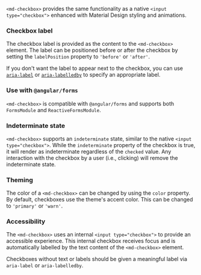 `<md-checkbox>` provides the same functionality as a native `<input type="checkbox">`
enhanced with Material Design styling and animations.

<!-- example(checkbox-overview) -->

### Checkbox label
The checkbox label is provided as the content to the `<md-checkbox>` element. The label can be 
positioned before or after the checkbox by setting the `labelPosition` property to `'before'` or
`'after'`.

If you don't want the label to appear next to the checkbox, you can use 
[`aria-label`](https://www.w3.org/TR/wai-aria/states_and_properties#aria-label) or 
[`aria-labelledby`](https://www.w3.org/TR/wai-aria/states_and_properties#aria-labelledby) to 
specify an appropriate label.

### Use with `@angular/forms`
`<md-checkbox>` is compatible with `@angular/forms` and supports both `FormsModule` 
and `ReactiveFormsModule`.

### Indeterminate state
`<md-checkbox>` supports an `indeterminate` state, similar to the native `<input type="checkbox">`.
While the `indeterminate` property of the checkbox is true, it will render as indeterminate 
regardless of the `checked` value. Any interaction with the checkbox by a user (i.e., clicking) will
remove the indeterminate state.

### Theming
The color of a `<md-checkbox>` can be changed by using the `color` property. By default, checkboxes
use the theme's accent color. This can be changed to `'primary'` or `'warn'`.  

### Accessibility
The `<md-checkbox>` uses an internal `<input type="checkbox">` to provide an accessible experience.
This internal checkbox receives focus and is automatically labelled by the text content of the
`<md-checkbox>` element.

Checkboxes without text or labels should be given a meaningful label via `aria-label` or
`aria-labelledby`.

